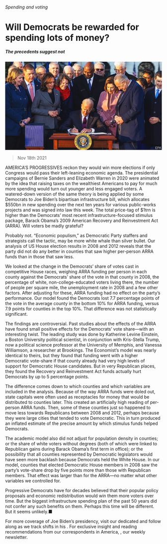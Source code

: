 ###### Spending and voting

# Will Democrats be rewarded for spending lots of money? 

##### The precedents suggest not 

![image](images/20211120_USP003_0.jpg) 

> Nov 18th 2021 

AMERICA’S PROGRESSIVES reckon they would win more elections if only Congress would pass their left-leaning economic agenda. The presidential campaigns of Bernie Sanders and Elizabeth Warren in 2020 were animated by the idea that raising taxes on the wealthiest Americans to pay for much more spending would turn out younger and less engaged voters. A watered-down version of the same theory is being applied by some Democrats to Joe Biden’s bipartisan infrastructure bill, which allocates $550bn in new spending over the next ten years for various public-works projects and was signed into law this week. The total price-tag of $1trn is higher than the Democrats’ most recent infrastructure-focused stimulus package, Barack Obama’s 2009 American Recovery and Reinvestment Act (ARRA). Will voters be madly grateful?

Probably not. “Economic populism,” as Democratic Party staffers and strategists call the tactic, may be more white whale than silver bullet. Our analysis of US House election results in 2008 and 2012 reveals that the party did not do any better in counties that saw higher per-person ARRA funds than in those that saw less.


We looked at the change in the Democrats’ share of votes cast in competitive House races, weighing ARRA funding per person in each county against the Democrats’ share of the vote in that county in 2008, the percentage of white, non-college-educated voters living there, the number of people per square mile, the unemployment rate in 2008 and a few other factors. After adjusting for these, ARRA funding had no effect on the party’s performance. Our model found the Democrats lost 7.7 percentage points of the vote in the average county in the bottom 10% for ARRA funding, versus 7.9 points for counties in the top 10%. That difference was not statistically significant.

The findings are controversial. Past studies about the effects of the ARRA have found small positive effects for the Democrats’ vote share—with an interesting twist. The leading study was done by Katherine Levine Einstein, a Boston University political scientist, in conjunction with Kris-Stella Trump, now a political science professor at the University of Memphis, and Vanessa Williamson, a researcher at Brookings. The Economist’s model was nearly identical to theirs, but they found that funding went with a higher Democratic vote-share if that county already had very high levels of support for Democratic House candidates. But in very Republican places, they found the Recovery and Reinvestment Act funds actually hurt Democrats by up to 5 percentage points.

The difference comes down to which counties and which variables are included in the analysis. Because of the way ARRA funds were doled out, state capitals were often used as receptacles for money that would be distributed to counties later. This created an artificially high reading of per-person ARRA funds. Then, some of these counties just so happened to move less towards Republicans between 2008 and 2012, perhaps because they were large cities that tended to vote Democratic. This in turn produced an inflated estimate of the precise amount by which stimulus funds helped Democrats.

The academic model also did not adjust for population density in counties; or the share of white voters without degrees (both of which were linked to Republican gains during Barack Obama’s first term in office); or the possibility that all counties represented by Democratic legislators would have seen more backlash because Democrats held the White House. In our model, counties that elected Democratic House members in 2008 saw the party’s vote-share drop by five points more than those with Republican members. That effect was larger than for the ARRA—no matter what other variables we controlled for.

Progressive Democrats have for decades believed that their popular policy proposals and economic redistribution would win them more voters over time. But the biggest infrastructure spending plan of the past 50 years did not confer any such benefits on them. Perhaps this time will be different. But it seems unlikely.■

For more coverage of Joe Biden’s presidency, visit our dedicated  and follow along as we track shifts in his . For exclusive insight and reading recommendations from our correspondents in America, , our weekly newsletter.

